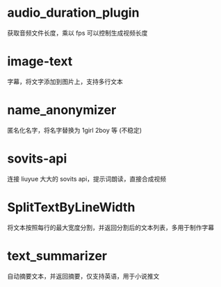 # audio_duration_plugin

获取音频文件长度，乘以 fps 可以控制生成视频长度

# image-text

字幕，将文字添加到图片上，支持多行文本

# name_anonymizer

匿名化名字，将名字替换为 1girl 2boy 等 (不稳定)

# sovits-api

连接 liuyue 大大的 sovits api，提示词朗读，直接合成视频

# SplitTextByLineWidth

将文本按照每行的最大宽度分割，并返回分割后的文本列表，多用于制作字幕

# text_summarizer

自动摘要文本，并返回摘要，仅支持英语，用于小说推文

